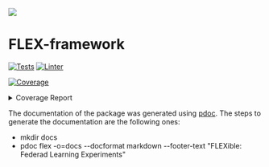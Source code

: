![](https://twemoji.maxcdn.com/v/latest/72x72/1f938.png)

# FLEX-framework

[![Tests](https://github.com/FLEXible-FL/FLEX-framework/actions/workflows/pytest.yml/badge.svg)](https://github.com/FLEXible-FL/FLEX-framework/actions/workflows/pytest.yml)
[![Linter](https://github.com/FLEXible-FL/FLEX-framework/actions/workflows/trunk.yml/badge.svg)](https://github.com/FLEXible-FL/FLEX-framework/actions/workflows/trunk.yml)
<!-- Pytest Coverage Comment:Begin -->
<a href="https://github.com/FLEXible-FL/FLEX-framework/blob/main/README.md"><img alt="Coverage" src="https://img.shields.io/badge/Coverage-100%25-brightgreen.svg" /></a><details><summary>Coverage Report </summary><table><tr><th>File</th><th>Stmts</th><th>Miss</th><th>Cover</th></tr><tbody><tr><td><b>TOTAL</b></td><td><b>351</b></td><td><b>0</b></td><td><b>100%</b></td></tr></tbody></table></details>
<!-- Pytest Coverage Comment:End -->



The documentation of the package was generated using [pdoc](https://pdoc3.github.io/pdoc/). The steps to generate the documentation are the following ones:
- mkdir docs
- pdoc flex -o=docs --docformat markdown --footer-text "FLEXible: Federad Learning Experiments"
